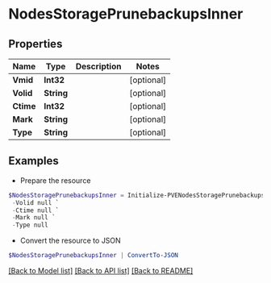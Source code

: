 # NodesStoragePrunebackupsInner
## Properties

Name | Type | Description | Notes
------------ | ------------- | ------------- | -------------
**Vmid** | **Int32** |  | [optional] 
**Volid** | **String** |  | [optional] 
**Ctime** | **Int32** |  | [optional] 
**Mark** | **String** |  | [optional] 
**Type** | **String** |  | [optional] 

## Examples

- Prepare the resource
```powershell
$NodesStoragePrunebackupsInner = Initialize-PVENodesStoragePrunebackupsInner  -Vmid null `
 -Volid null `
 -Ctime null `
 -Mark null `
 -Type null
```

- Convert the resource to JSON
```powershell
$NodesStoragePrunebackupsInner | ConvertTo-JSON
```

[[Back to Model list]](../README.md#documentation-for-models) [[Back to API list]](../README.md#documentation-for-api-endpoints) [[Back to README]](../README.md)

